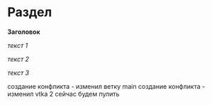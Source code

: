 # Раздел

**Заголовок**

*текст 1*

*текст 2*

*текст 3*

создание конфликта - изменил ветку main
создание конфликта - изменил vtka 2
сейчас будем пулить
